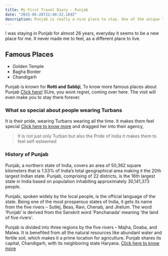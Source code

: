 ```yaml
---
title: My First Travel Diary - Punjab
date: "2015-05-28T22:40:32.169Z"
description: Punjab is really a nice place to stay. One of the unique thing is you can see men wearing Turbans everywhere.
---
```


I was staying in Punjab for almost 26 years, everyday it seems to be a new place for me. It never made me to feel, as a different place to live.

## Famous Places

- Golden Temple
- Bagha Border
- Chandigarh

Punjab is known for **Rotti and Sabbji**, To know more famous places about Punjab
[Click here!](http://www.famousplacesinindia.in/Punjab/) SUre, you wont regret, coming over here. The visit will even make you to stay there forever.

### What so special about people wearing Turbans

It is their pride, wearing Turbans wearing all the time. It makes them feel special
[Click here to know more](https://www.quora.com/Why-do-Punjabi-men-wear-turbans-on-their-head-all-the-time) and dragged her into their agency, 

> It is not just only Turban
> but also the Pride of India
> it makes them to feel self-esteemed


### History of Punjab

Punjab, a northern state of India, covers an area of 50,362 square kilometers that is 1.53% of India’s total geographical area making it the 20th largest Indian state. Punjab, comprising of 22 districts, is the 16th largest state in India based on population inhabiting approximately 30,141,373 people. 

Punjabi, spoken widely by the local people, is the official language of the state. Being one of the most prosperous states of India, it gets its name from the five rivers – Sutlej, Beas, Ravi, Chenab, and Jhelum. The word ‘Punjab’ is derived from the Sanskrit word ‘Panchanada’ meaning ‘the land of five rivers’.

Punjab is divided into three regions by the five rivers – Majha, Doaba, and Malwa. It is benefited from all the natural resources like abundant water and fertile soil, which makes it a prime location for agriculture. Punjab shares its capital, Chandigarh, with its neighboring state Haryana.  [Click here to know more](https://www.theworldofpunjab.com/punjab-history/) 